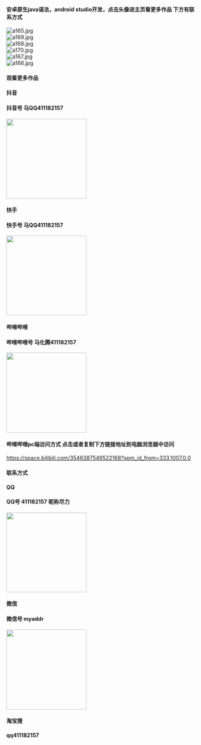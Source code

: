 #### 安卓原生java语法，android studio开发，点击头像进主页看更多作品 下方有联系方式

 <img src='https://img.alicdn.com/imgextra/i2/1658540494/O1CN01EOZROR1FWIbjTPfhO_!!1658540494.jpg' alt='a165.jpg' /></br> 
 <img src='https://img.alicdn.com/imgextra/i1/1658540494/O1CN01dSfaSa1FWIbsVuXfS_!!1658540494.jpg' alt='a169.jpg' /></br> 
 <img src='https://img.alicdn.com/imgextra/i4/1658540494/O1CN01MTslzL1FWIbrAKxIK_!!1658540494.jpg' alt='a168.jpg' /></br> 
 <img src='https://img.alicdn.com/imgextra/i3/1658540494/O1CN016ZBBcA1FWIbtuBYNT_!!1658540494.jpg' alt='a170.jpg' /></br> 
 <img src='https://img.alicdn.com/imgextra/i4/1658540494/O1CN01IXCnRB1FWIbrAKDYe_!!1658540494.jpg' alt='a167.jpg' /></br> 
 <img src='https://img.alicdn.com/imgextra/i4/1658540494/O1CN01GNZ4Ul1FWIbow51xP_!!1658540494.jpg' alt='a166.jpg' /></br>

#### 观看更多作品

#### 抖音
#### 抖音号  马QQ411182157
<img src="https://gitee.com/QQ411182157/mingpian/raw/master/douyin.png" width="210px">

#### 快手
#### 快手号  马QQ411182157

<img src="https://gitee.com/QQ411182157/mingpian/raw/master/kuaishou.jpg" width="210px">

#### 哔哩哔哩
#### 哔哩哔哩号  马化腾411182157

<img src="https://gitee.com/QQ411182157/mingpian/raw/master/bili.png" width="210px">

#### 哔哩哔哩pc端访问方式 点击或者复制下方链接地址到电脑浏览器中访问

https://space.bilibili.com/3546387549522168?spm_id_from=333.1007.0.0


#### 联系方式
#### QQ
#### QQ号 411182157 昵称尽力

<img src="https://gitee.com/QQ411182157/mingpian/raw/master/qq.jpg" width="210px">

#### 微信
#### 微信号 myaddr

<img src="https://gitee.com/QQ411182157/mingpian/raw/master/weixin.png" width="210px">

#### 淘宝搜
#### qq411182157
